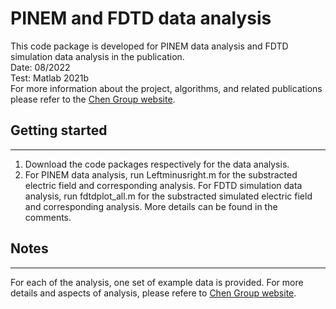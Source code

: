 # PINEM and FDTD data analysis

This code package is developed for PINEM data analysis and FDTD simulation data analysis in the publication.  
Date: 08/2022  
Test: Matlab 2021b  
For more information about the project, algorithms, and related publications please refer to the [Chen Group website](https://chenlab.matse.illinois.edu/).  

## Getting started
---------------------------------
1. Download the code packages respectively for the data analysis.
2. For PINEM data analysis, run Leftminusright.m for the substracted electric field and corresponding analysis. For FDTD simulation data analysis, run fdtdplot_all.m for the substracted simulated electric field and corresponding analysis. More details can be found in the comments.

## Notes
---------------------------------
For each of the analysis, one set of example data is provided.
For more details and aspects of analysis, please refere to [Chen Group website](https://chenlab.matse.illinois.edu/).
